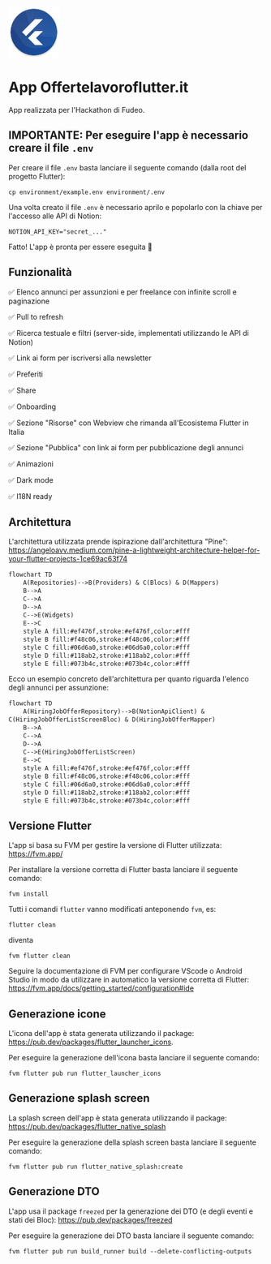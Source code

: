 <img src="/offertelavoroflutter_app/launcher_icon/android.png" height="100px">

# App Offertelavoroflutter.it
App realizzata per l'Hackathon di Fudeo.

## IMPORTANTE: Per eseguire l'app è necessario creare il file `.env`
Per creare il file `.env` basta lanciare il seguente comando (dalla root del progetto Flutter):

    cp environment/example.env environment/.env

Una volta creato il file `.env` è necessario aprilo e popolarlo con la chiave per l'accesso alle API di Notion:

    NOTION_API_KEY="secret_..."

Fatto! L'app è pronta per essere eseguita 🚀

## Funzionalità

✅ Elenco annunci per assunzioni e per freelance con infinite scroll e paginazione

✅ Pull to refresh

✅ Ricerca testuale e filtri (server-side, implementati utilizzando le API di Notion)

✅ Link ai form per iscriversi alla newsletter

✅ Preferiti

✅ Share

✅ Onboarding

✅ Sezione "Risorse" con Webview che rimanda all'Ecosistema Flutter in Italia

✅ Sezione "Pubblica" con link ai form per pubblicazione degli annunci

✅ Animazioni

✅ Dark mode

✅ I18N ready

## Architettura
L'architettura utilizzata prende ispirazione dall'architettura "Pine": https://angeloavv.medium.com/pine-a-lightweight-architecture-helper-for-your-flutter-projects-1ce69ac63f74

```mermaid
flowchart TD
    A(Repositories)-->B(Providers) & C(Blocs) & D(Mappers)
    B-->A
    C-->A
    D-->A
    C-->E(Widgets)
    E-->C
    style A fill:#ef476f,stroke:#ef476f,color:#fff
    style B fill:#f48c06,stroke:#f48c06,color:#fff
    style C fill:#06d6a0,stroke:#06d6a0,color:#fff
    style D fill:#118ab2,stroke:#118ab2,color:#fff
    style E fill:#073b4c,stroke:#073b4c,color:#fff
```

Ecco un esempio concreto dell'architettura per quanto riguarda l'elenco degli annunci per assunzione:

```mermaid
flowchart TD
    A(HiringJobOfferRepository)-->B(NotionApiClient) & C(HiringJobOfferListScreenBloc) & D(HiringJobOfferMapper)
    B-->A
    C-->A
    D-->A
    C-->E(HiringJobOfferListScreen)
    E-->C
    style A fill:#ef476f,stroke:#ef476f,color:#fff
    style B fill:#f48c06,stroke:#f48c06,color:#fff
    style C fill:#06d6a0,stroke:#06d6a0,color:#fff
    style D fill:#118ab2,stroke:#118ab2,color:#fff
    style E fill:#073b4c,stroke:#073b4c,color:#fff
```


## Versione Flutter
L'app si basa su FVM per gestire la versione di Flutter utilizzata:
https://fvm.app/

Per installare la versione corretta di Flutter basta lanciare il seguente comando:

    fvm install

Tutti i comandi `flutter` vanno modificati anteponendo `fvm`, es:

    flutter clean

diventa

    fvm flutter clean

Seguire la documentazione di FVM per configurare VScode o Android Studio in modo da utilizzare in automatico la versione corretta di Flutter: https://fvm.app/docs/getting_started/configuration#ide


## Generazione icone
L'icona dell'app è stata generata utilizzando il package: https://pub.dev/packages/flutter_launcher_icons. 

Per eseguire la generazione dell'icona basta lanciare il seguente comando:

    fvm flutter pub run flutter_launcher_icons

## Generazione splash screen
La splash screen dell'app è stata generata utilizzando il package: https://pub.dev/packages/flutter_native_splash

Per eseguire la generazione della splash screen basta lanciare il seguente comando:

    fvm flutter pub run flutter_native_splash:create

## Generazione DTO
L'app usa il package `freezed` per la generazione dei DTO (e degli eventi e stati dei Bloc): https://pub.dev/packages/freezed

Per eseguire la generazione dei DTO basta lanciare il seguente comando:

    fvm flutter pub run build_runner build --delete-conflicting-outputs
